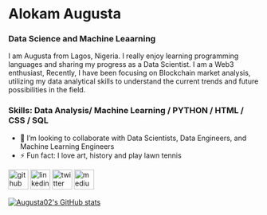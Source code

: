 # Alokam Augusta

### Data Science and Machine Leaarning

I am Augusta from Lagos, Nigeria. I really enjoy learning programming languages and sharing my progress as a Data Scientist. I am a Web3 enthusiast, Recently, I have been focusing on Blockchain market analysis, utilizing my data analytical skills to understand the current trends and future possibilities in the field. 

### Skills: Data Analysis/ Machine Learning / PYTHON / HTML / CSS / SQL


- 👯 I’m looking to collaborate with Data Scientists, Data Engineers, and Machine Learning Engineers 
- ⚡ Fun fact: I love art, history and play lawn tennis 


[<img src='https://cdn.jsdelivr.net/npm/simple-icons@3.0.1/icons/github.svg' alt='github' height='40'>](https://github.com/Augusta02)  [<img src='https://cdn.jsdelivr.net/npm/simple-icons@3.0.1/icons/linkedin.svg' alt='linkedin' height='40'>](https://www.linkedin.com/in/alokamca/)  [<img src='https://cdn.jsdelivr.net/npm/simple-icons@3.0.1/icons/twitter.svg' alt='twitter' height='40'>](https://twitter.com/only_nenye)  [<img src='https://cdn.jsdelivr.net/npm/simple-icons@3.0.1/icons/medium.svg' alt='medium' height='40'>](medium.com/@only_nenye)  



[![Augusta02's GitHub stats](https://github-readme-stats.vercel.app/api?username=Augusta02)](https://github.com/Augusta02/github-readme-stats)







